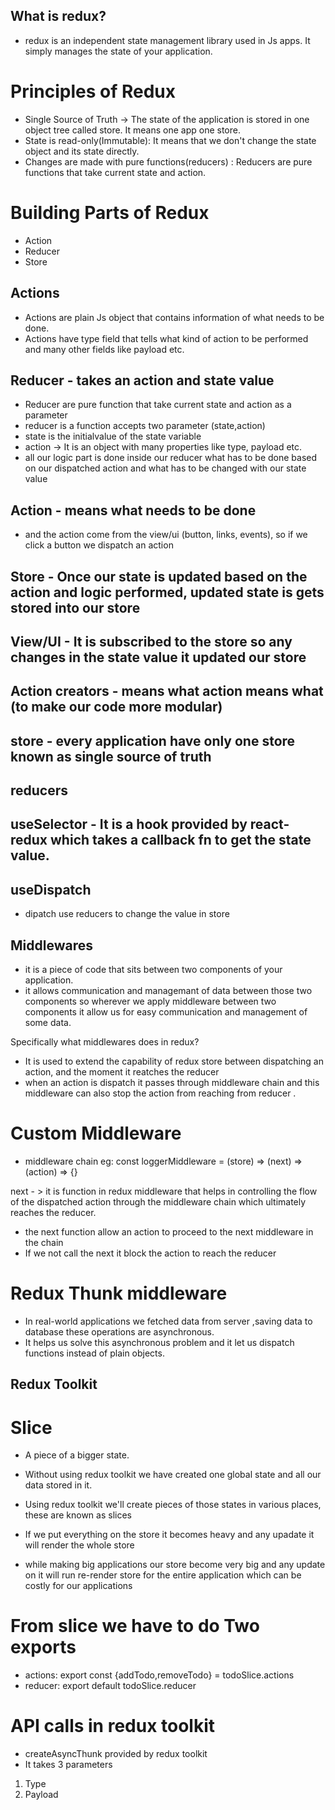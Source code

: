 ## What is redux?

- redux is an independent state management library used in Js apps. It simply manages the state of your application.

# Principles of Redux

- Single Source of Truth -> The state of the application is stored in one object tree called store. It means one app one store.
- State is read-only(Immutable): It means that we don't change the state object and its state directly.
- Changes are made with pure functions(reducers) : Reducers are pure functions that take current state and action.

# Building Parts of Redux

- Action
- Reducer
- Store

## Actions

- Actions are plain Js object that contains information of what needs to be done.
- Actions have type field that tells what kind of action to be performed and many other fields like payload etc.

## Reducer - takes an action and state value

- Reducer are pure function that take current state and action as a parameter
- reducer is a function accepts two parameter (state,action)
- state is the initialvalue of the state variable
- action -> It is an object with many properties like type, payload etc.
- all our logic part is done inside our reducer what has to be done based on our dispatched action and what has to be changed with our state value

## Action - means what needs to be done

- and the action come from the view/ui (button, links, events), so if we click a button we dispatch an action

## Store - Once our state is updated based on the action and logic performed, updated state is gets stored into our store

## View/UI - It is subscribed to the store so any changes in the state value it updated our store

## Action creators - means what action means what (to make our code more modular)

## store - every application have only one store known as single source of truth

## reducers

## useSelector - It is a hook provided by react-redux which takes a callback fn to get the state value.

## useDispatch

- dipatch use reducers to change the value in store

## Middlewares

- it is a piece of code that sits between two components of your application.
- it allows communication and managemant of data between those two components so wherever we apply middleware between two components it allow us for easy communication and management of some data.

Specifically what middlewares does in redux?

- It is used to extend the capability of redux store between dispatching an action, and the moment it reatches the reducer
- when an action is dispatch it passes through middleware chain and this middleware can also stop the action from reaching from reducer .

# Custom Middleware

- middleware chain
  eg: const loggerMiddleware = (store) => (next) => (action) => {}

next - > it is function in redux middleware that helps in controlling the flow of the dispatched action through the middleware chain which ultimately reaches the reducer.

- the next function allow an action to proceed to the next middleware in the chain
- If we not call the next it block the action to reach the reducer

# Redux Thunk middleware

- In real-world applications we fetched data from server ,saving data to database these operations are asynchronous.
- It helps us solve this asynchronous problem and it let us dispatch functions instead of plain objects.

## Redux Toolkit

# Slice

- A piece of a bigger state.

- Without using redux toolkit we have created one global state and all our data stored in it.
- Using redux toolkit we'll create pieces of those states in various places, these are known as slices

- If we put everything on the store it becomes heavy and any upadate it will render the whole store

- while making big applications our store become very big and any update on it will run re-render store for the entire application which can be costly for our applications

# From slice we have to do Two exports

- actions: export const {addTodo,removeTodo} = todoSlice.actions
- reducer: export default todoSlice.reducer

# API calls in redux toolkit

- createAsyncThunk provided by redux toolkit
- It takes 3 parameters

1. Type
2. Payload

